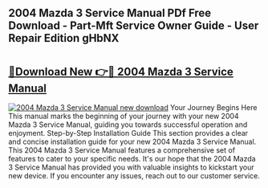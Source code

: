 ## 2004 Mazda 3 Service Manual PDf Free Download - Part-Mft Service Owner Guide - User Repair Edition gHbNX

# <h2><a href="http://bc22732.oget.top/?id=2004+Mazda+3+Service+Manual">🔗Download New 👉🔴 2004 Mazda 3 Service Manual</a></h2>

[![2004 Mazda 3 Service Manual new download](https://i.imgur.com/5g1atiW.png)](http://bc22732.oget.top/?id=2004+Mazda+3+Service+Manual)
Your Journey Begins Here This manual marks the beginning of your journey with your new 2004 Mazda 3 Service Manual, guiding you towards successful operation and enjoyment. Step-by-Step Installation Guide This section provides a clear and concise installation guide for your new 2004 Mazda 3 Service Manual. This 2004 Mazda 3 Service Manual features a comprehensive set of features to cater to your specific needs. It's our hope that the 2004 Mazda 3 Service Manual has provided you with valuable insights to kickstart your new device. If you encounter any issues, reach out to our customer service.
